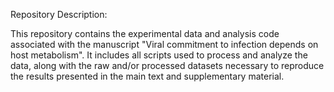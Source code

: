 Repository Description:

This repository contains the experimental data and analysis code associated with the manuscript "Viral commitment to infection depends on host metabolism". It includes all scripts used to process and analyze the data, along with the raw and/or processed datasets necessary to reproduce the results presented in the main text and supplementary material.
